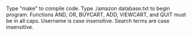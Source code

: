 Type "make" to compile code.
Type ./amazon database.txt to begin program.
Functions AND, OR, BUYCART, ADD, VIEWCART, and QUIT must be in all caps.
Username is case insensitive.
Search terms are case insensitive.
